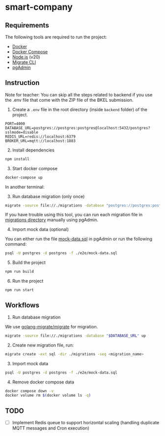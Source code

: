 # smart-company

## Requirements

The following tools are required to run the project:

- [Docker](https://docs.docker.com/get-docker/)
- [Docker Compose](https://docs.docker.com/compose/install/)
- [Node.js](https://nodejs.org/en/download/) (v20)
- [Migrate CLI](https://github.com/golang-migrate/migrate/tree/master/cmd/migrate)
- [pgAdmin](https://www.pgadmin.org/download/)

## Instruction

Note for teacher: You can skip all the steps related to backend if you use the .env file that come with the ZIP file of the BKEL submission.

1. Create a `.env` file in the root directory (inside `backend` folder) of the project.

```env
PORT=4000
DATABASE_URL=postgres://postgres:postgres@localhost:5432/postgres?sslmode=disable
REDIS_URL=redis://localhost:6379
BROKER_URL=mqtt://localhost:1883
```

2. Install dependencies

```sh
npm install
```

3. Start docker compose

```sh
docker-compose up
```

In another terminal:

3. Run database migration (only once)

```sh
migrate -source file://./migrations -database "postgres://postgres:postgres@localhost:5432/postgres?sslmode=disable" up
```

If you have trouble using this tool, you can run each migration file in [migrations directory](./migrations/) manually using pgAdmin.

4. Import mock data (optional)

You can either run the file [mock-data.sql](./e2e/mock-data.sql) in pgAdmin or run the following command:

```sh
psql -U postgres -d postgres -f ./e2e/mock-data.sql
```

5. Build the project

```sh
npm run build
```

6. Run the project

```sh
npm run start
```

## Workflows

1. Run database migration

We use [golang-migrate/migrate](https://github.com/golang-migrate/migrate) for migration.

```sh
migrate -source file://./migrations -database "$DATABASE_URL" up
```

2. Create new migration file, run:

```sh
migrate create -ext sql -dir ./migrations -seq <migration_name>
```

3. Import mock data

```sh
psql -U postgres -d postgres -f ./e2e/mock-data.sql
```

4. Remove docker compose data

```sh
docker compose down -v
docker volume rm $(docker volume ls -q)
```

## TODO

- [ ] Implement Redis queue to support horizontal scaling (handling duplicate MQTT messages and Cron execution)
